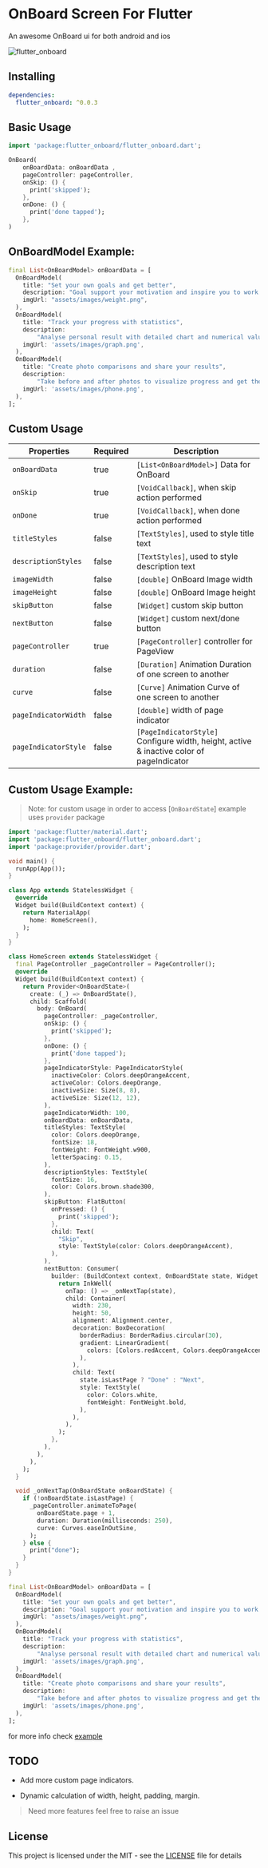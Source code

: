 # OnBoard Screen For Flutter

An awesome OnBoard ui for both android and ios

![flutter_onboard](flutter_onboard.gif)

## Installing

```yaml
dependencies:
  flutter_onboard: ^0.0.3
```

## Basic Usage

```dart
import 'package:flutter_onboard/flutter_onboard.dart';
```

```dart
OnBoard(
    onBoardData: onBoardData ,
    pageController: pageController,
    onSkip: () {
      print('skipped');
    },
    onDone: () {
      print('done tapped');
    },
)
```

## OnBoardModel Example:

```dart
final List<OnBoardModel> onBoardData = [
  OnBoardModel(
    title: "Set your own goals and get better",
    description: "Goal support your motivation and inspire you to work harder",
    imgUrl: "assets/images/weight.png",
  ),
  OnBoardModel(
    title: "Track your progress with statistics",
    description:
        "Analyse personal result with detailed chart and numerical values",
    imgUrl: 'assets/images/graph.png',
  ),
  OnBoardModel(
    title: "Create photo comparisons and share your results",
    description:
        "Take before and after photos to visualize progress and get the shape that you dream about",
    imgUrl: 'assets/images/phone.png',
  ),
];
```

## Custom Usage

| Properties           | Required | Description                                                                              |
| -------------------- | -------- | ---------------------------------------------------------------------------------------- |
| `onBoardData`        | true     | `[List<OnBoardModel>]` Data for OnBoard                                                  |
| `onSkip`             | true     | `[VoidCallback]`, when skip action performed                                             |
| `onDone`             | true     | `[VoidCallback]`, when done action performed                                             |
| `titleStyles`        | false    | `[TextStyles]`, used to style title text                                                 |
| `descriptionStyles`  | false    | `[TextStyles]`, used to style description text                                           |
| `imageWidth`         | false    | `[double]` OnBoard Image width                                                           |
| `imageHeight`        | false    | `[double]` OnBoard Image height                                                          |
| `skipButton`         | false    | `[Widget]` custom skip button                                                            |
| `nextButton`         | false    | `[Widget]` custom next/done button                                                       |
| `pageController`     | true     | `[PageController]` controller for PageView                                               |
| `duration`           | false    | `[Duration]` Animation Duration of one screen to another                                 |
| `curve`              | false    | `[Curve]` Animation Curve of one screen to another                                       |
| `pageIndicatorWidth` | false    | `[double]` width of page indicator                                                       |
| `pageIndicatorStyle` | false    | `[PageIndicatorStyle]` Configure width, height, active & inactive color of pageIndicator |

## Custom Usage Example:

> Note: for custom usage in order to access [`OnBoardState`] example uses `provider` package

```dart
import 'package:flutter/material.dart';
import 'package:flutter_onboard/flutter_onboard.dart';
import 'package:provider/provider.dart';

void main() {
  runApp(App());
}

class App extends StatelessWidget {
  @override
  Widget build(BuildContext context) {
    return MaterialApp(
      home: HomeScreen(),
    );
  }
}

class HomeScreen extends StatelessWidget {
  final PageController _pageController = PageController();
  @override
  Widget build(BuildContext context) {
    return Provider<OnBoardState>(
      create: (_) => OnBoardState(),
      child: Scaffold(
        body: OnBoard(
          pageController: _pageController,
          onSkip: () {
            print('skipped');
          },
          onDone: () {
            print('done tapped');
          },
          pageIndicatorStyle: PageIndicatorStyle(
            inactiveColor: Colors.deepOrangeAccent,
            activeColor: Colors.deepOrange,
            inactiveSize: Size(8, 8),
            activeSize: Size(12, 12),
          ),
          pageIndicatorWidth: 100,
          onBoardData: onBoardData,
          titleStyles: TextStyle(
            color: Colors.deepOrange,
            fontSize: 18,
            fontWeight: FontWeight.w900,
            letterSpacing: 0.15,
          ),
          descriptionStyles: TextStyle(
            fontSize: 16,
            color: Colors.brown.shade300,
          ),
          skipButton: FlatButton(
            onPressed: () {
              print('skipped');
            },
            child: Text(
              "Skip",
              style: TextStyle(color: Colors.deepOrangeAccent),
            ),
          ),
          nextButton: Consumer(
            builder: (BuildContext context, OnBoardState state, Widget child) {
              return InkWell(
                onTap: () => _onNextTap(state),
                child: Container(
                  width: 230,
                  height: 50,
                  alignment: Alignment.center,
                  decoration: BoxDecoration(
                    borderRadius: BorderRadius.circular(30),
                    gradient: LinearGradient(
                      colors: [Colors.redAccent, Colors.deepOrangeAccent],
                    ),
                  ),
                  child: Text(
                    state.isLastPage ? "Done" : "Next",
                    style: TextStyle(
                      color: Colors.white,
                      fontWeight: FontWeight.bold,
                    ),
                  ),
                ),
              );
            },
          ),
        ),
      ),
    );
  }

  void _onNextTap(OnBoardState onBoardState) {
    if (!onBoardState.isLastPage) {
      _pageController.animateToPage(
        onBoardState.page + 1,
        duration: Duration(milliseconds: 250),
        curve: Curves.easeInOutSine,
      );
    } else {
      print("done");
    }
  }
}

final List<OnBoardModel> onBoardData = [
  OnBoardModel(
    title: "Set your own goals and get better",
    description: "Goal support your motivation and inspire you to work harder",
    imgUrl: "assets/images/weight.png",
  ),
  OnBoardModel(
    title: "Track your progress with statistics",
    description:
        "Analyse personal result with detailed chart and numerical values",
    imgUrl: 'assets/images/graph.png',
  ),
  OnBoardModel(
    title: "Create photo comparisons and share your results",
    description:
        "Take before and after photos to visualize progress and get the shape that you dream about",
    imgUrl: 'assets/images/phone.png',
  ),
];

```

for more info check [example](example)

## TODO

- Add more custom page indicators.

- Dynamic calculation of width, height, padding, margin.

> Need more features feel free to raise an issue

## License

This project is licensed under the MIT - see the [LICENSE](LICENSE) file for details
